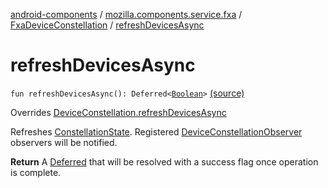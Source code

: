 [android-components](../../index.md) / [mozilla.components.service.fxa](../index.md) / [FxaDeviceConstellation](index.md) / [refreshDevicesAsync](./refresh-devices-async.md)

# refreshDevicesAsync

`fun refreshDevicesAsync(): Deferred<`[`Boolean`](https://kotlinlang.org/api/latest/jvm/stdlib/kotlin/-boolean/index.html)`>` [(source)](https://github.com/mozilla-mobile/android-components/blob/master/components/service/firefox-accounts/src/main/java/mozilla/components/service/fxa/FxaDeviceConstellation.kt#L147)

Overrides [DeviceConstellation.refreshDevicesAsync](../../mozilla.components.concept.sync/-device-constellation/refresh-devices-async.md)

Refreshes [ConstellationState](../../mozilla.components.concept.sync/-constellation-state/index.md). Registered [DeviceConstellationObserver](../../mozilla.components.concept.sync/-device-constellation-observer/index.md) observers will be notified.

**Return**
A [Deferred](#) that will be resolved with a success flag once operation is complete.

